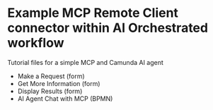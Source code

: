 # Example MCP Remote Client connector within AI Orchestrated workflow
Tutorial files for a simple MCP and Camunda AI agent
* Make a Request (form)
* Get More Information (form)
* Display Results (form)
* AI Agent Chat with MCP (BPMN)
